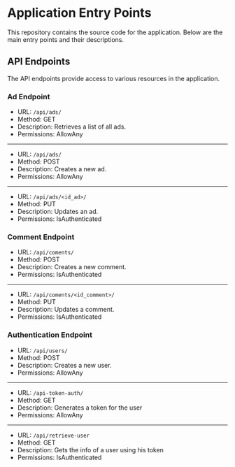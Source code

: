 # Application Entry Points

This repository contains the source code for the application. Below are the main entry points and their descriptions.

## API Endpoints

The API endpoints provide access to various resources in the application.

### Ad Endpoint

- URL: `/api/ads/`
- Method: GET
- Description: Retrieves a list of all ads.
- Permissions: AllowAny
---
- URL: `/api/ads/`
- Method: POST
- Description: Creates a new ad.
- Permissions: AllowAny
---
- URL: `/api/ads/<id_ad>/`
- Method: PUT
- Description: Updates an ad.
- Permissions: IsAuthenticated

### Comment Endpoint

- URL: `/api/coments/`
- Method: POST
- Description: Creates a new comment.
- Permissions: IsAuthenticated
---
- URL: `/api/coments/<id_comment>/`
- Method: PUT
- Description: Updates a comment.
- Permissions: IsAuthenticated

### Authentication Endpoint
- URL: `/api/users/`
- Method: POST
- Description: Creates a new user.
- Permissions: AllowAny
---
- URL: `/api-token-auth/`
- Method: GET
- Description: Generates a token for the user
- Permissions: AllowAny
---
- URL: `/api/retrieve-user`
- Method: GET
- Description: Gets the info of a user using his token
- Permissions: IsAuthenticated